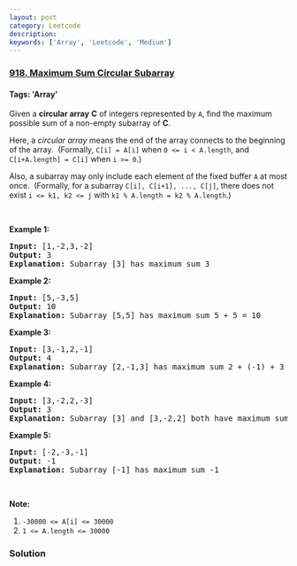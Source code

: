 ```yaml
---
layout: post
category: Leetcode
description: 
keywords: ['Array', 'Leetcode', 'Medium']
---
```

### [918. Maximum Sum Circular Subarray](https://leetcode.com/problems/maximum-sum-circular-subarray)

#### Tags: 'Array'

<div class="content__u3I1 question-content__JfgR"><div><p>Given a <strong>circular array</strong> <strong>C</strong> of integers represented by <code>A</code>, find the maximum possible sum of a non-empty subarray of <strong>C</strong>.</p>
<p>Here, a <em>circular array</em> means the end of the array connects to the beginning of the array.  (Formally, <code>C[i] = A[i]</code> when <code>0 &lt;= i &lt; A.length</code>, and <code>C[i+A.length] = C[i]</code> when <code>i &gt;= 0</code>.)</p>
<p>Also, a subarray may only include each element of the fixed buffer <code>A</code> at most once.  (Formally, for a subarray <code>C[i], C[i+1], ..., C[j]</code>, there does not exist <code>i &lt;= k1, k2 &lt;= j</code> with <code>k1 % A.length = k2 % A.length</code>.)</p>
<p> </p>
<div>
<p><strong>Example 1:</strong></p>
<pre><strong>Input: </strong><span id="example-input-1-1">[1,-2,3,-2]</span>
<strong>Output: </strong><span id="example-output-1">3
<strong>Explanation: </strong>Subarray [3] has maximum sum 3</span>
</pre>
<div>
<p><strong>Example 2:</strong></p>
<pre><strong>Input: </strong><span id="example-input-2-1">[5,-3,5]</span>
<strong>Output: </strong><span id="example-output-2">10
</span><span id="example-output-3"><strong>Explanation:</strong> </span><span id="example-output-1">Subarray [5,5] has maximum sum </span><span>5 + 5 = 10</span>
</pre>
<div>
<p><strong>Example 3:</strong></p>
<pre><strong>Input: </strong><span id="example-input-3-1">[3,-1,2,-1]</span>
<strong>Output: </strong><span id="example-output-3">4
<strong>Explanation:</strong> </span><span id="example-output-1">Subarray [2,-1,3] has maximum sum </span><span>2 + (-1) + 3 = 4</span>
</pre>
<div>
<p><strong>Example 4:</strong></p>
<pre><strong>Input: </strong><span id="example-input-4-1">[3,-2,2,-3]</span>
<strong>Output: </strong><span id="example-output-4">3
</span><span id="example-output-3"><strong>Explanation:</strong> </span><span id="example-output-1">Subarray [3] and [3,-2,2] both have maximum sum </span><span>3</span>
</pre>
<p><strong>Example 5:</strong></p>
<pre><strong>Input: </strong><span id="example-input-5-1">[-2,-3,-1]</span>
<strong>Output: </strong><span id="example-output-5">-1
</span><span id="example-output-3"><strong>Explanation:</strong> </span><span id="example-output-1">Subarray [-1] has maximum sum -1</span>
</pre>
<p> </p>
<p><strong>Note: </strong></p>
<ol>
<li><code>-30000 &lt;= A[i] &lt;= 30000</code></li>
<li><code>1 &lt;= A.length &lt;= 30000</code></li>
</ol>
</div>
</div>
</div>
</div>
</div></div>

### Solution
